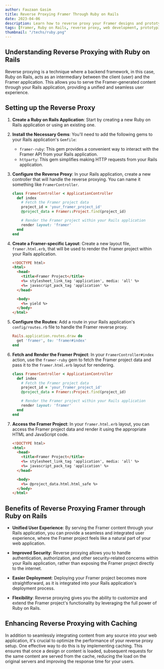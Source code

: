```yaml
---
author: Fauzaan Gasim
title: Reverse Proxying Framer Through Ruby on Rails
date: 2023-04-06
description: Learn how to reverse proxy your Framer designs and prototypes through a Ruby on Rails backend, enabling you to seamlessly integrate your designs into a web application.
tags: [Framer, Ruby on Rails, reverse proxy, web development, prototyping]
thumbnail: "/techs/ruby.png"
---
```


## Understanding Reverse Proxying with Ruby on Rails

Reverse proxying is a technique where a backend framework, in this case, Ruby on Rails, acts as an intermediary between the client (user) and the Framer application. This allows you to serve the Framer-generated content through your Rails application, providing a unified and seamless user experience.

## Setting up the Reverse Proxy

1. **Create a Ruby on Rails Application**: Start by creating a new Ruby on Rails application or using an existing one.

2. **Install the Necessary Gems**: You'll need to add the following gems to your Rails application's `Gemfile`:
   - `framer-ruby`: This gem provides a convenient way to interact with the Framer API from your Rails application.
   - `httparty`: This gem simplifies making HTTP requests from your Rails application.

3. **Configure the Reverse Proxy**: In your Rails application, create a new controller that will handle the reverse proxying. You can name it something like `FramerController`.

   ```ruby
   class FramerController < ApplicationController
     def index
       # Fetch the Framer project data
       project_id = 'your_framer_project_id'
       @project_data = Framer::Project.find(project_id)

       # Render the Framer project within your Rails application
       render layout: 'framer'
     end
   end
   ```

4. **Create a Framer-specific Layout**: Create a new layout file, `framer.html.erb`, that will be used to render the Framer project within your Rails application.

   ```html
   <!DOCTYPE html>
   <html>
     <head>
       <title>Framer Project</title>
       <%= stylesheet_link_tag 'application', media: 'all' %>
       <%= javascript_pack_tag 'application' %>
     </head>

     <body>
       <%= yield %>
     </body>
   </html>
   ```

5. **Configure the Routes**: Add a route in your Rails application's `config/routes.rb` file to handle the Framer reverse proxy.

   ```ruby
   Rails.application.routes.draw do
     get 'framer', to: 'framer#index'
   end
   ```

6. **Fetch and Render the Framer Project**: In your `FramerController#index` action, use the `framer-ruby` gem to fetch the Framer project data and pass it to the `framer.html.erb` layout for rendering.

   ```ruby
   class FramerController < ApplicationController
     def index
       # Fetch the Framer project data
       project_id = 'your_framer_project_id'
       @project_data = Framer::Project.find(project_id)

       # Render the Framer project within your Rails application
       render layout: 'framer'
     end
   end
   ```

7. **Access the Framer Project**: In your `framer.html.erb` layout, you can access the Framer project data and render it using the appropriate HTML and JavaScript code.

   ```html
   <!DOCTYPE html>
   <html>
     <head>
       <title>Framer Project</title>
       <%= stylesheet_link_tag 'application', media: 'all' %>
       <%= javascript_pack_tag 'application' %>
     </head>

     <body>
       <%= @project_data.html.html_safe %>
     </body>
   </html>
   ```

## Benefits of Reverse Proxying Framer through Ruby on Rails

- **Unified User Experience**: By serving the Framer content through your Rails application, you can provide a seamless and integrated user experience, where the Framer project feels like a natural part of your web application.

- **Improved Security**: Reverse proxying allows you to handle authentication, authorization, and other security-related concerns within your Rails application, rather than exposing the Framer project directly to the internet.

- **Easier Deployment**: Deploying your Framer project becomes more straightforward, as it is integrated into your Rails application's deployment process.

- **Flexibility**: Reverse proxying gives you the ability to customize and extend the Framer project's functionality by leveraging the full power of Ruby on Rails.

## Enhancing Reverse Proxying with Caching

In addition to seamlessly integrating content from any source into your web application, it's crucial to optimize the performance of your reverse proxy setup. One effective way to do this is by implementing caching. This ensures that once a design or content is loaded, subsequent requests for the same content are served from the cache, reducing the load on the original servers and improving the response time for your users.